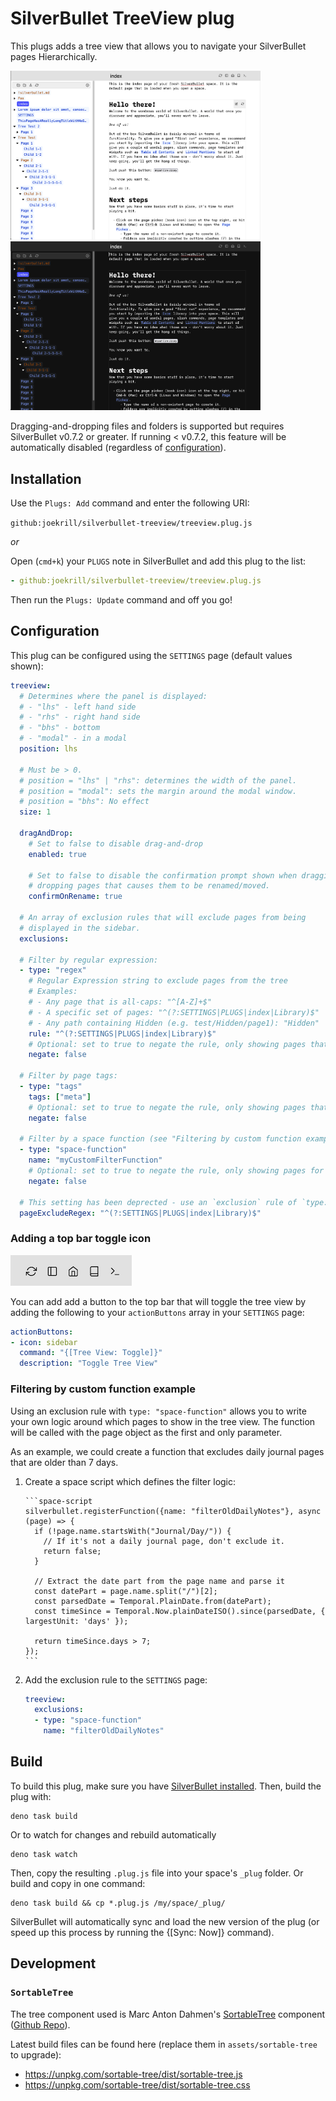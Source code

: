 
# SilverBullet TreeView plug

This plugs adds a tree view that allows you to navigate your SilverBullet pages Hierarchically.


<a href="screenshot.png"><img src="screenshot.png" width="400"  /></a>
<a href="screenshot-dark.png"><img src="screenshot-dark.png" width="400"  /></a>

Dragging-and-dropping files and folders is supported but requires SilverBullet v0.7.2 or greater. If running < v0.7.2, this feature will be automatically disabled (regardless of [configuration](#configuration)).

## Installation

Use the `Plugs: Add` command and enter the following URI:

`github:joekrill/silverbullet-treeview/treeview.plug.js`

_or_

Open (`cmd+k`) your `PLUGS` note in SilverBullet and add this plug to the list:

```yaml
- github:joekrill/silverbullet-treeview/treeview.plug.js
```

Then run the `Plugs: Update` command and off you go!

## Configuration

This plug can be configured using the `SETTINGS` page (default values shown):

```yaml
treeview:
  # Determines where the panel is displayed:
  # - "lhs" - left hand side
  # - "rhs" - right hand side
  # - "bhs" - bottom
  # - "modal" - in a modal
  position: lhs

  # Must be > 0.
  # position = "lhs" | "rhs": determines the width of the panel.
  # position = "modal": sets the margin around the modal window.
  # position = "bhs": No effect
  size: 1

  dragAndDrop:
    # Set to false to disable drag-and-drop
    enabled: true

    # Set to false to disable the confirmation prompt shown when dragging and
    # dropping pages that causes them to be renamed/moved.
    confirmOnRename: true

  # An array of exclusion rules that will exclude pages from being 
  # displayed in the sidebar.
  exclusions:
  
  # Filter by regular expression:
  - type: "regex"
    # Regular Expression string to exclude pages from the tree
    # Examples:
    # - Any page that is all-caps: "^[A-Z]+$"
    # - A specific set of pages: "^(?:SETTINGS|PLUGS|index|Library)$"
    # - Any path containing Hidden (e.g. test/Hidden/page1): "Hidden" 
    rule: "^(?:SETTINGS|PLUGS|index|Library)$"
    # Optional: set to true to negate the rule, only showing pages that match this regex.
    negate: false

  # Filter by page tags:
  - type: "tags"
    tags: ["meta"]
    # Optional: set to true to negate the rule, only showing pages that include any of the tags.
    negate: false

  # Filter by a space function (see "Filtering by custom function example", below)
  - type: "space-function"
    name: "myCustomFilterFunction"
    # Optional: set to true to negate the rule, only showing pages for which the function returns false
    negate: false

  # This setting has been deprected - use an `exclusion` rule of `type: regec` instead.
  pageExcludeRegex: "^(?:SETTINGS|PLUGS|index|Library)$"
```

### Adding a top bar toggle icon

![Screenshot](screenshot-action-button.png)

You can add add a button to the top bar that will toggle the tree view by adding
the following to your `actionButtons` array in your `SETTINGS` page:

```yaml
actionButtons:
- icon: sidebar
  command: "{[Tree View: Toggle]}"
  description: "Toggle Tree View"
```

### Filtering by custom function example

Using an exclusion rule with `type: "space-function"` allows you to write your own logic around which pages to show in the tree view. The function will be called with the page object as the first and only parameter.

As an example, we could create a function that excludes daily journal pages 
that are older than 7 days.

1. Create a space script which defines the filter logic:

    ````
    ```space-script
    silverbullet.registerFunction({name: "filterOldDailyNotes"}, async (page) => {
      if (!page.name.startsWith("Journal/Day/")) {
        // If it's not a daily journal page, don't exclude it.
        return false;
      }

      // Extract the date part from the page name and parse it
      const datePart = page.name.split("/")[2];
      const parsedDate = Temporal.PlainDate.from(datePart);
      const timeSince = Temporal.Now.plainDateISO().since(parsedDate, { largestUnit: 'days' });
      
      return timeSince.days > 7;
    });
    ```
    ````
    
2. Add the exclusion rule to the `SETTINGS` page:

    ```yaml 
    treeview:
      exclusions:
      - type: "space-function"
        name: "filterOldDailyNotes"
    ```


## Build

To build this plug, make sure you have [SilverBullet installed](https://silverbullet.md/Install). Then, build the plug with:

```shell
deno task build
```

Or to watch for changes and rebuild automatically

```shell
deno task watch
```

Then, copy the resulting `.plug.js` file into your space's `_plug` folder. Or build and copy in one command:

```shell
deno task build && cp *.plug.js /my/space/_plug/
```

SilverBullet will automatically sync and load the new version of the plug (or speed up this process by running the {[Sync: Now]} command).

## Development

### `SortableTree`

The tree component used is Marc Anton Dahmen's [SortableTree](https://marcantondahmen.github.io/sortable-tree) component ([Github Repo](https://github.com/marcantondahmen/sortable-tree)).

Latest build files can be found here (replace them in `assets/sortable-tree` to upgrade): 

- https://unpkg.com/sortable-tree/dist/sortable-tree.js
- https://unpkg.com/sortable-tree/dist/sortable-tree.css
